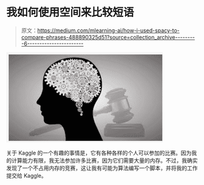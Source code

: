 # 我如何使用空间来比较短语

> 原文：<https://medium.com/mlearning-ai/how-i-used-spacy-to-compare-phrases-488890325d51?source=collection_archive---------6----------------------->

![](img/daa61f76957d30dd3341681aa14bfb12.png)

关于 Kaggle 的一个有趣的事情是，它有各种各样的个人可以参加的比赛。因为我的计算能力有限，我无法参加许多比赛，因为它们需要大量的内存。不过，我确实发现了一个不占用内存的竞赛，这让我有可能为算法编写一个脚本，并将我的工作提交给 Kaggle。